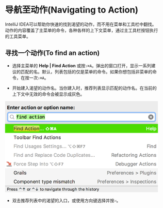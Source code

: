 # 导航至动作\(Navigating to Action\)

IntelliJ IDEA可以帮助你快速的找到渴望的动作，而不用在菜单和工具栏中翻找。动作的内容覆盖了主菜单的命令，各种各样的上下文菜单，通过主工具栏按钮执行的工具菜单。

## 寻找一个动作\(To find an action\)

* 选择主菜单的 **Help \| Find Action** 或按`⇧⌘A`。弹出的窗口打开，显示一系列建议的匹配的名。默认，列表包括的仅是菜单的命令。如果你想包括非菜单的命令，在按一次`⇧⌘A`。

* 开始建入渴望的动作名。当你建入时，推荐列表显示匹配的动作名。在当前的上下文中无效的命令会被显示成灰色。

![](/assets/1524062786862.png)

* 双击推荐列表中的渴望的入口，或使用方向键选择并按`⏎`。





